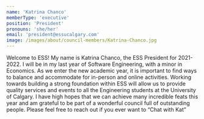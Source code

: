 ```yaml
---
name: 'Katrina Chanco'
memberType: 'executive'
position: 'President'
pronouns: 'she/her'
email: 'president@essucalgary.com'
image: /images/about/council-members/Katrina-Chanco.jpg
---
```


Welcome to ESS! My name is Katrina Chanco, the ESS President for 2021-2022. I will be in my last year of Software Engineering, with a minor in Economics. As we enter the new academic year, it is important to find ways to balance and accommodate for in-person and online activities. Working towards building a strong foundation within ESS will allow us to provide quality services and events to all the Engineering students at the University of Calgary. I have high hopes that we can achieve many incredible feats this year and am grateful to be part of a wonderful council full of outstanding people. Please feel free to reach out if you ever want to “Chat with Kat”